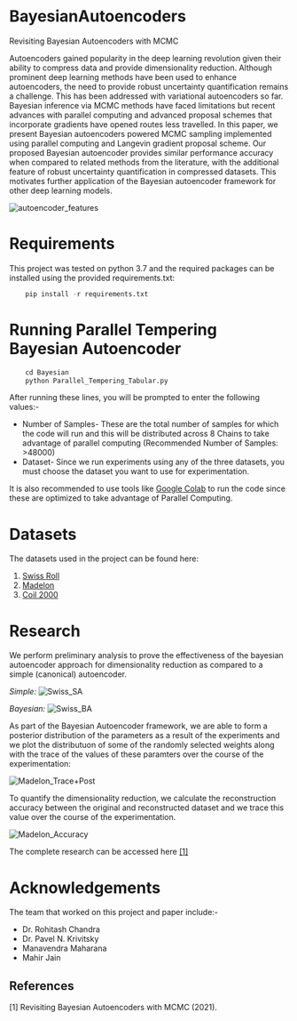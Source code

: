# BayesianAutoencoders
Revisiting Bayesian Autoencoders with MCMC

Autoencoders gained popularity in the deep learning revolution given their ability to compress data and provide dimensionality reduction. Although prominent deep learning methods have been used to enhance autoencoders, the need to provide robust uncertainty quantification remains a challenge. This has been addressed with variational autoencoders so far. Bayesian inference via MCMC methods have faced limitations but recent advances with parallel computing and advanced proposal schemes that incorporate gradients have opened routes less travelled. In this paper, we present Bayesian autoencoders powered MCMC sampling implemented using parallel computing and Langevin gradient proposal scheme. Our proposed Bayesian autoencoder provides similar performance accuracy when compared to related methods from the literature, with the additional feature of robust uncertainty quantification in compressed datasets. This motivates further application of the Bayesian autoencoder framework for other deep learning models.

![autoencoder_features](https://user-images.githubusercontent.com/55910983/122639592-588d2f00-d118-11eb-9d58-2cb2044ebef0.png)


# Requirements
This project was tested on python 3.7 and the required packages can be installed using the provided requirements.txt:

```python
    pip install -r requirements.txt
```

# Running Parallel Tempering Bayesian Autoencoder
```python
    cd Bayesian
    python Parallel_Tempering_Tabular.py
```
After running these lines, you will be prompted to enter the following values:- 
* Number of Samples- These are the total number of samples for which the code will run and this will be distributed across 8 Chains to take advantage of parallel computing (Recommended Number of Samples: >48000)
* Dataset- Since we run experiments using any of the three datasets, you must choose the dataset you want to use for experimentation.

It is also recommended to use tools like [Google Colab](https://colab.research.google.com/) to run the code since these are optimized to take advantage of Parallel Computing.


# Datasets

The datasets used in the project can be found here:

1. [Swiss Roll](https://scikit-learn.org/stable/modules/generated/sklearn.datasets.make_swiss_roll.html)
2. [Madelon](https://archive.ics.uci.edu/ml/datasets/madelon)
3. [Coil 2000](https://archive.ics.uci.edu/ml/datasets/Insurance+Company+Benchmark+(COIL+2000))


# Research

We perform preliminary analysis to prove the effectiveness of the bayesian autoencoder approach for dimensionality reduction as compared to a simple (canonical) autoencoder. 

*Simple:*
![Swiss_SA](https://user-images.githubusercontent.com/55910983/122639699-e49f5680-d118-11eb-8ae5-1f5553a0ed3a.png)
 
*Bayesian:*
![Swiss_BA](https://user-images.githubusercontent.com/55910983/122639710-f7b22680-d118-11eb-9a3a-1cc6a5aa05e1.png)

As part of the Bayesian Autoencoder framework, we are able to form a posterior distribution of the parameters as a result of the experiments and we plot the distributuon of some of the randomly selected weights along with the trace of the values of these paramters over the course of the experimentation:

![Madelon_Trace+Post](https://user-images.githubusercontent.com/55910983/122640021-b458b780-d11a-11eb-8270-6a2ab85898e2.png)


To quantify the dimensionality reduction, we calculate the reconstruction accuracy between the original and reconstructed dataset and we trace this value over the course of the experimentation.

![Madelon_Accuracy](https://user-images.githubusercontent.com/55910983/122640130-5ed0da80-d11b-11eb-9e39-bdf1d1249b96.png)


The complete research can be accessed here [[1]]((https://arxiv.org/abs/2104.05915))

# Acknowledgements

The team that worked on this project and paper include:-

* Dr. Rohitash Chandra
* Dr. Pavel N. Krivitsky
* Manavendra Maharana
* Mahir Jain

## References

<a id="1">[1]</a> 
Revisiting Bayesian Autoencoders with MCMC (2021). 


